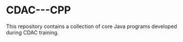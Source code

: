 # CDAC---CPP
This repository contains a collection of core Java programs developed during CDAC training.
